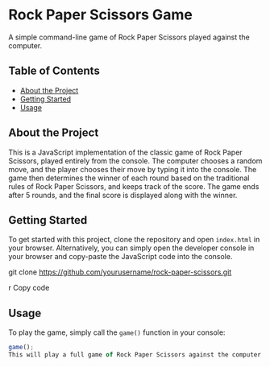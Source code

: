 # Rock Paper Scissors Game

A simple command-line game of Rock Paper Scissors played against the computer.

## Table of Contents

- [About the Project](#about-the-project)
- [Getting Started](#getting-started)
- [Usage](#usage)

## About the Project

This is a JavaScript implementation of the classic game of Rock Paper Scissors, played entirely from the console. The computer chooses a random move, and the player chooses their move by typing it into the console. The game then determines the winner of each round based on the traditional rules of Rock Paper Scissors, and keeps track of the score. The game ends after 5 rounds, and the final score is displayed along with the winner.

## Getting Started

To get started with this project, clone the repository and open `index.html` in your browser. Alternatively, you can simply open the developer console in your browser and copy-paste the JavaScript code into the console.

git clone https://github.com/yourusername/rock-paper-scissors.git

r
Copy code

## Usage

To play the game, simply call the `game()` function in your console:

```javascript
game();
This will play a full game of Rock Paper Scissors against the computer. You will be prompted to enter your move (rock, paper, or scissors) for each round.

